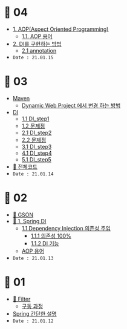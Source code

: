 
# 🎉 04
- [1. AOP(Aspect Oriented Programming)](#1-aopaspect-oriented-programming)
  - [1.1. AOP 용어](#11-aop-용어)
- [2. DI를 구현하는 방법](#2-di를-구현하는-방법)
  - [2.1 annotation](#21-annotation)
- `Date : 21.01.15`

# 🎉 03
- [Maven](#maven)
  - [Dynamic Web Project 에서 변경 하는 방법](#dynamic-web-project-에서-변경-하는-방법)
- [DI](#di)
  - [1.1 DI_step1](#11-di_step1)
  - [1.2 문제점](#12-문제점)
  - [2.1 DI_step2](#21-di_step2)
  - [2.2 문제점](#22-문제점)
  - [3.1 DI_step3](#31-di_step3)
  - [4.1 DI_step4](#41-di_step4)
  - [5.1 DI_step5](#51-di_step5)
- [📁 전체코드](#-전체코드)
- `Date : 21.01.14`

# 🎉 02
- [📁 GSON](02.GSON.md)
- [📁 1. Spring DI](03.Spring_DI.md)
  - [1.1 Dependency Injection 의존성 주입](#11-dependency-injection-의존성-주입)
    - [1.1.1 의존성 100%](#111-의존성-100)
    - [1.1.2 DI 기능](#112-di-기능)
  - [AOP 용어](#aop-용어)
- `Date : 21.01.13`
 
# 🎉 01
- [📁 Filter](01.Servelt_filter.md)
  - [구동 과정](#구동-과정)
- [Spring 간단한 설명](#spring) 
- `Date : 21.01.12`

